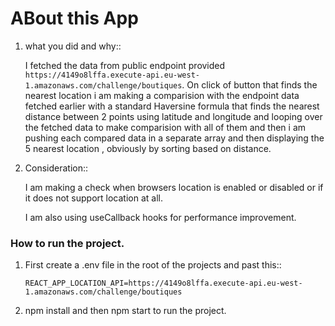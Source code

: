 # ABout this App

1.  what you did and why::

    I fetched the data from public endpoint provided `https://4149o8lffa.execute-api.eu-west-1.amazonaws.com/challenge/boutiques`.
    On click of button that finds the nearest location i am making a comparision with the endpoint data fetched earlier with a standard Haversine formula that finds the nearest distance between 2 points using latitude and longitude and looping over the fetched data to make comparision with all of them and then i am pushing each compared data in a separate array and then displaying the 5 nearest location , obviously by sorting based on distance.

2.  Consideration::

    I am making a check when browsers location is enabled or disabled or if it does not support location at all.

    I am also using useCallback hooks for performance improvement.



### How to run the project.

1.  First create a .env file in the root of the projects and past this::

    `REACT_APP_LOCATION_API=https://4149o8lffa.execute-api.eu-west-1.amazonaws.com/challenge/boutiques`

2.  npm install and then npm start to run the project.

